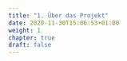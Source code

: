 ```yaml
---
title: "1. Über das Projekt"
date: 2020-11-30T15:06:53+01:00
weight: 1
chapter: true
draft: false
---
```




